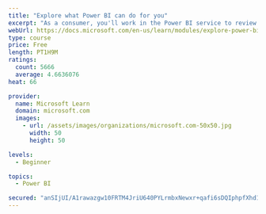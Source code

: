 ```yaml
---
title: "Explore what Power BI can do for you"
excerpt: "As a consumer, you'll work in the Power BI service to review and interact with content that has been shared with you. This module provides the foundational information that you need to work effectively in the Power BI service."
webUrl: https://docs.microsoft.com/en-us/learn/modules/explore-power-bi-service/
type: course
price: Free
length: PT1H9M
ratings:
  count: 5666
  average: 4.6636076
heat: 66

provider:
  name: Microsoft Learn
  domain: microsoft.com
  images:
    - url: /assets/images/organizations/microsoft.com-50x50.jpg
      width: 50
      height: 50

levels:
  - Beginner

topics:
  - Power BI

secured: "anSIjUI/A1rawazgw10FRTM4JriU640PYLrmbxNewxr+qafi6sDQIphpfXhd1xZnbwoLtvM8smJcOsrVirFsoKncFhdVgRkEunGddgTkS17zDedhG2ZPjpTfwik1FtacHWtzPSHSHXCLh8UzZBeFAMn4c3R3Pox1V5Cn51qaMggAA/xbJh6kz+FsTyvr0Up8Gl3vBrml+A9t/56vJuUEtewJnQkwHkELpq7MXzMRQcnr4uvtHiKmm5Fx9+6Sk3XYhu7v3R+EhwB6KAl+AtgzbaQnu9fNLlEaHQaiLEQ0PQAZmtpeDybFeLxaKYwf60Unbk5jW0vnojeshPKX5PAlaEr97/gCVCm7oJG+08Dr2la13+pcxonZJeSg8Kf3Y9cuk5Q6ZdT8mOEMy5cSlFQKAw==;LHPW0yEmHy1/rqTLpuDvVw=="
---
```


